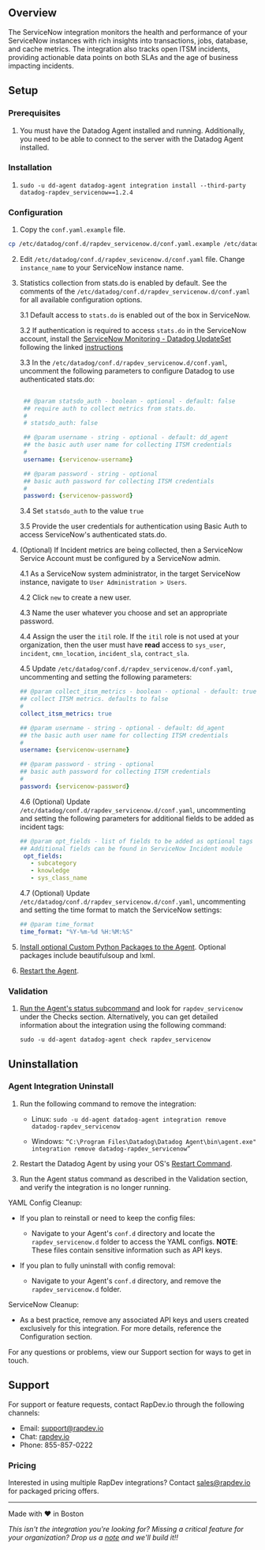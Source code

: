 ## Overview

The ServiceNow integration monitors the health and performance of your ServiceNow instances with rich insights into transactions, jobs, database, and cache metrics. The integration also tracks open ITSM incidents, providing actionable data points on both SLAs and the age of business impacting incidents.

## Setup

### Prerequisites

1. You must have the Datadog Agent installed and running. Additionally, you need to be able to connect to the server with the Datadog Agent installed.

### Installation

1. `sudo -u dd-agent datadog-agent integration install --third-party datadog-rapdev_servicenow==1.2.4`

### Configuration

1. Copy the `conf.yaml.example` file.

```sh
cp /etc/datadog/conf.d/rapdev_servicenow.d/conf.yaml.example /etc/datadog/conf.d/rapdev_servicenow.d/conf.yaml
```

2. Edit `/etc/datadog/conf.d/rapdev_sevicenow.d/conf.yaml` file. Change `instance_name` to your ServiceNow instance name.

3. Statistics collection from stats.do is enabled by default. See the comments of the `/etc/datadog/conf.d/rapdev_servicenow.d/conf.yaml` for all available configuration options.
   
   3.1 Default access to `stats.do` is enabled out of the box in ServiceNow. 

   3.2 If authentication is required to access `stats.do` in the ServiceNow account, install the [ServiceNow Monitoring - Datadog UpdateSet](https://files.rapdev.io/public/ServiceNow+Monitoring+-+Datadog+-+1.0.0.xml) following the linked [instructions](https://docs.servicenow.com/en-US/bundle/tokyo-application-development/page/build/system-update-sets/task/t_CommitAnUpdateSet.html)

   3.3 In the `/etc/datadog/conf.d/rapdev_servicenow.d/conf.yaml`, uncomment the following parameters to configure Datadog to use authenticated stats.do:
   ```yaml
       
    ## @param statsdo_auth - boolean - optional - default: false
    ## require auth to collect metrics from stats.do.
    #
    # statsdo_auth: false

    ## @param username - string - optional - default: dd_agent
    ## the basic auth user name for collecting ITSM credentials
    #
    username: {servicenow-username}

    ## @param password - string - optional
    ## basic auth password for collecting ITSM credentials
    #
    password: {servicenow-password}
    ```
    
    3.4 Set `statsdo_auth` to the value `true`

    3.5 Provide the user credentials for authentication using Basic Auth to access ServiceNow's authenticated stats.do.


4. (Optional) If Incident metrics are being collected, then a ServiceNow Service Account must be configured by a ServiceNow admin.

    4.1 As a ServiceNow system administrator, in the target ServiceNow instance, navigate to `User Administration > Users`.

    4.2 Click `new` to create a new user.

    4.3 Name the user whatever you choose and set an appropriate password.

    4.4 Assign the user the `itil` role. If the `itil` role is not used at your organization, then the user must have __read__ access to `sys_user`, `incident`, `cmn_location`, `incident_sla`, `contract_sla`.

    4.5 Update `/etc/datadog/conf.d/rapdev_servicenow.d/conf.yaml`, uncommenting and setting the following parameters:
    ```yaml
    ## @param collect_itsm_metrics - boolean - optional - default: true
    ## collect ITSM metrics. defaults to false
    #
    collect_itsm_metrics: true

    ## @param username - string - optional - default: dd_agent
    ## the basic auth user name for collecting ITSM credentials
    #
    username: {servicenow-username}

    ## @param password - string - optional
    ## basic auth password for collecting ITSM credentials
    #
    password: {servicenow-password}
    ```
    4.6 (Optional) Update `/etc/datadog/conf.d/rapdev_servicenow.d/conf.yaml`, uncommenting and setting the following parameters for additional fields to be added as incident tags:
    ```yaml
    ## @param opt_fields - list of fields to be added as optional tags to incident metric - optional
    ## Additional fields can be found in ServiceNow Incident module
     opt_fields:
       - subcategory
       - knowledge
       - sys_class_name
    
     ```
    4.7 (Optional) Update `/etc/datadog/conf.d/rapdev_servicenow.d/conf.yaml`, uncommenting and setting the time format to match the ServiceNow settings:
    ```yaml
    ## @param time_format
    time_format: "%Y-%m-%d %H:%M:%S"
    ```
5. [Install optional Custom Python Packages to the Agent](https://docs.datadoghq.com/developers/guide/custom-python-package/?tab=linux). Optional packages include beautifulsoup and lxml.

5. [Restart the Agent](https://docs.datadoghq.com/agent/guide/agent-commands/?tab=agentv6v7#start-stop-and-restart-the-agent).

### Validation

1. [Run the Agent's status subcommand](https://docs.datadoghq.com/agent/guide/agent-commands/?tab=agentv6v7#agent-information) and look for `rapdev_servicenow` under the Checks section. Alternatively, you can get detailed information about the integration using the following command:

    ```
    sudo ‐u dd‐agent datadog‐agent check rapdev_servicenow
    ```

## Uninstallation

### Agent Integration Uninstall 

1. Run the following command to remove the integration:

    - Linux: `sudo -u dd-agent datadog-agent integration remove datadog-rapdev_servicenow`

    - Windows: `“C:\Program Files\Datadog\Datadog Agent\bin\agent.exe" integration remove datadog-rapdev_servicenow”`
        
2. Restart the Datadog Agent by using your OS's [Restart Command](https://docs.datadoghq.com/agent/guide/agent-commands/?tab=agentv6v7#restart-the-agent).

3. Run the Agent status command as described in the Validation section, and verify the integration is no longer running.

YAML Config Cleanup:
- If you plan to reinstall or need to keep the config files:
    - Navigate to your Agent's `conf.d` directory and locate the `rapdev_servicenow.d` folder to access the YAML configs. **NOTE**: These files contain sensitive information such as API keys.
    
- If you plan to fully uninstall with config removal:
    - Navigate to your Agent's `conf.d` directory, and remove the `rapdev_servicenow.d` folder.

ServiceNow Cleanup:
- As a best practice, remove any associated API keys and users created exclusively for this integration. For more details, reference the Configuration section.

For any questions or problems, view our Support section for ways to get in touch.

## Support
For support or feature requests, contact RapDev.io through the following channels:

 - Email: support@rapdev.io
 - Chat: [rapdev.io](https://www.rapdev.io/#Get-in-touch)
 - Phone: 855-857-0222

### Pricing
Interested in using multiple RapDev integrations? Contact [sales@rapdev.io](mailto:sales@rapdev.io) for packaged pricing offers.

---

Made with ❤️ in Boston

*This isn't the integration you're looking for? Missing a critical feature for your organization? Drop us a [note](mailto:support@rapdev.io) and we'll build it!!*
